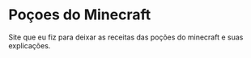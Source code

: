 ﻿# Poçoes do Minecraft
 
 Site que eu fiz para deixar as receitas das poções do minecraft e suas explicações.
